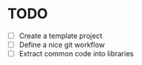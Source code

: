 # TODO

- [ ] Create a template project
- [ ] Define a nice git workflow
- [ ] Extract common code into libraries

